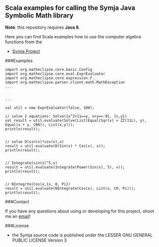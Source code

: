 ## Scala examples for calling the Symja Java Symbolic Math library

**Note**: this repository requires **Java 8**. 

Here you can find Scala examples how to use the computer algebra functions from the

* [Symja Project](https://bitbucket.org/axelclk/symja_android_library)  


###Examples

```
import org.matheclipse.core.basic.Config
import org.matheclipse.core.eval.ExprEvaluator
import org.matheclipse.core.expression.F._
import org.matheclipse.parser.client.math.MathException
...


...

val util = new ExprEvaluator(false, 100);

// solve 2 equations: Solve({x^2+11==y, x+y==-9}, {x,y})
val result = util.evaluate(Solve(List(Equal(Sqr(x) + ZZ(11L), y), Equal(x + y, CN9)), List(x,y)));
println(result);


// solve D(sin(x)*cos(x),x)
result = util.evaluate(D(Sin(x) * Cos(x), x));
println(result);


// Integrate(sin(x)^5,x)
result = util.evaluate(Integrate(Power(Sin(x), 5), x));
println(result);


// NIntegrte(Cos)x,{x, 0, Pi})
result = util.evaluate(NIntegrate(Cos(x), List(x, C0, Pi)));
println(result);

```

###Contact

If you have any questions about using or developing for this project, shoot me an [email][1]!

###License

* the Symja source code is published under the LESSER GNU GENERAL PUBLIC LICENSE Version 3 

[1]: mailto:axelclk@gmail.com 
